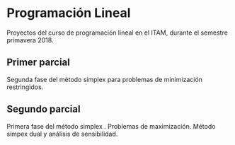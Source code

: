 # Programación Lineal

Proyectos del curso de programación lineal en el ITAM, durante el semestre
primavera 2018.

## Primer parcial
Segunda fase del método simplex para problemas de minimización restringidos.

## Segundo parcial
Primera fase del método simplex . Problemas de maximización. Método simpex
dual y análisis de sensibilidad.
